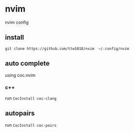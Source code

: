# nvim
nvim config

## install

`git clone https://github.com/ttw1018/nvim  ~/.config/nvim`


## auto complete

using coc.nvim

### c++

run `CocInstall coc-clang`


## autopairs

run `CocInstall coc-pairs`

